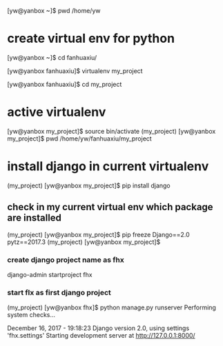 [yw@yanbox ~]$ pwd
/home/yw
# create virtual env for python
[yw@yanbox ~]$ cd fanhuaxiu/

[yw@yanbox fanhuaxiu]$ virtualenv my_project

[yw@yanbox fanhuaxiu]$ cd my_project

# active virtualenv
[yw@yanbox my_project]$ source bin/activate
(my_project) [yw@yanbox my_project]$ pwd
/home/yw/fanhuaxiu/my_project

# install django in current virtualenv
(my_project) [yw@yanbox my_project]$ pip install django

## check in my current virtual env which package are installed
(my_project) [yw@yanbox my_project]$ pip freeze
Django==2.0
pytz==2017.3
(my_project) [yw@yanbox my_project]$ 

### create django project name as fhx
django-admin startproject fhx

### start flx as first django project
(my_project) [yw@yanbox fhx]$ python manage.py runserver
Performing system checks...

December 16, 2017 - 19:18:23
Django version 2.0, using settings 'fhx.settings'
Starting development server at http://127.0.0.1:8000/

